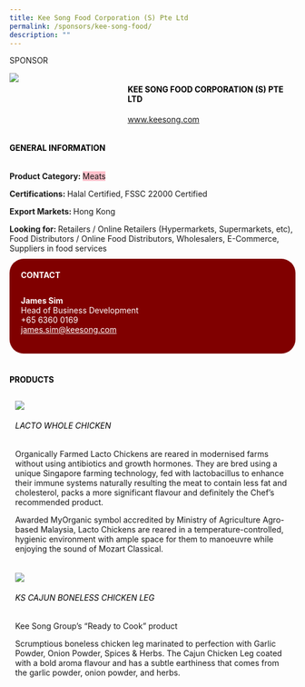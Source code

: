 ```yaml
---
title: Kee Song Food Corporation (S) Pte Ltd
permalink: /sponsors/kee-song-food/
description: ""
---
```

<head>
	<div class="flex-paragraph">
		<!--hi there! this is a comment and will provide you with instructional guides-->
		<!--insert booth number here!-->
		<p style="text-transform: uppercase">Sponsor</p></div>
			<div class="flex-container" style="display: flex; flex-wrap: wrap;">
				<!--insert DOWNLOAD link of company logo between the " marks!-->
			<div class="card sgds" style="flex: 1 1 40%; display: block;"><img src="https://drive.google.com/u/0/uc?id=1EwikUzVOYIgTokbhz6wzEY4TF6wPMi8m&export=download"></div>
	<div class="card-sgds" style="flex: 1 1 58%; display: block; margin-left: 3px">
		<h4 style="text-transform: uppercase; color: black;"><!--insert the exhibitor's name between the <b> tags here--><b>Kee Song Food Corporation (s) Pte Ltd</b></h4><!--insert the exhibitor's description between the <p> tags here-->
		<!--insert the exhibitor's website link, making sure there is "https:// www." present please. make sure the entire https link goes in between the " marks-->
		<p><a href="https://www.keesong.com" target="_blank"><!--insert the www website link here (no need for https)-->www.keesong.com</a></p>
	</div>
</div>
</head>

<body>
	<h4 style="text-transform: uppercase; color: black;"><b>General Information</b></h4>
		<div class="flex-container" style="display: flex; flex-wrap: wrap;">
			<div class="card sgds" style="flex: 1 1 65%; display: block; align-self: stretch">
			<div class="flex-paragraph">
			<p><b>Product Category: </b><span style=" background-color: pink; border-radius: 10 px;"><!--insert the exhibitor's pdt cat between the <p> tags here-->Meats</span></p> 
				<p><b>Certifications: </b><!--insert all the exhibitor's certifications between the </b> and </p> here-->Halal Certified, FSSC 22000 Certified</p>
			<p><b>Export Markets: </b><!--insert all the exhibitor's export markets between the </b> and </p> here-->Hong Kong</p>
			<p style="margin-bottom: 10px;"><b>Looking for: </b><!--insert all the exhibitor's potential business partners between the </b> and </p> here-->Retailers / Online Retailers (Hypermarkets, Supermarkets, etc), Food Distributors / Online Food Distributors, Wholesalers, E-Commerce, Suppliers in food services</p>
			</div>
		</div>
		<div class="card sgds" style="flex: 1 1 35%; padding: 10px; display: block; background-color: maroon; border-radius: 25px; align-self: center;">
		<h4 style="color: white; margin-top: 10px; margin-left: 10px;">CONTACT</h4>
		<div class="flex-paragraph">
			<!--replace with exhibitor's: -->
			<p style="padding: 10px; color: white;"><b><!-- POC name-->James Sim</b><br><!-- designation-->Head of Business Development<br><!--contact number-->+65 6360 0169<br><!-- for linking purposes, insert their email after "mailto:"...--><a href="mailto:james.sim@keesong.com" style="color: white;"><!--...and also include the display email before </a> here-->james.sim@keesong.com</a></p>
		</div>
			</div>
		</div>
	<br>
		<h4 style="text-transform: uppercase; color: black;"><b>products</b></h4>
<div style="display: flex; flex-wrap: wrap;">
  <div class="card sgds" style="flex: 1 1 47%; margin: 10px; display: block;"><!--insert the exhibitor's DOWNLOAD image for product between the " marks here-->
	<div class="flex-image" style="display: block;"><img src="https://drive.google.com/u/0/uc?id=1Lork1-_PEbf1Ubqhpp_QD09FOLwEE9Nw&export=download"></div>
	<div class="flex-paragraph">
		<h6 style="text-transform: uppercase; color: black;"><!--insert product name before </h6> and product description after <p>-->Lacto Whole Chicken</h6>
		<p>Organically Farmed Lacto Chickens are reared in modernised farms without using antibiotics and growth hormones.
They are bred using a unique Singapore farming technology, fed with lactobacillus to enhance their immune systems naturally resulting the meat to contain less fat and cholesterol, packs a more significant flavour and definitely the Chef’s recommended product.

Awarded MyOrganic symbol accredited by Ministry of Agriculture Agro-based Malaysia, Lacto Chickens are reared in a temperature-controlled, hygienic environment with ample space for them to manoeuvre while enjoying the sound of Mozart Classical.</p></div>
	</div>
		<div class="card sgds" style="flex: 1 1 47%; margin: 10px; display: block;">
		<div class="flex-image" style="display: block;"><img src="https://drive.google.com/u/0/uc?id=1XK0Kw4CyViEdT0AiY9cOjknVIrqe6zmp&export=download"></div>
	<div class="flex-paragraph">
		<h6 style="text-transform: uppercase; color: black;">KS Cajun Boneless Chicken Leg</h6>
		<p>Kee Song Group’s “Ready to Cook” product

Scrumptious boneless chicken leg marinated to perfection with Garlic Powder, Onion Powder, Spices & Herbs. 
The Cajun Chicken Leg coated with a bold aroma flavour and has a subtle earthiness that comes from the garlic powder, onion powder, and herbs.</p></div>
	</div>
	<!--don't delete these 2 tags. double check how the layout looks on the right too and lemme know if there are any problems! thank u so much for ur hardwork!-->
	</div>
</body>